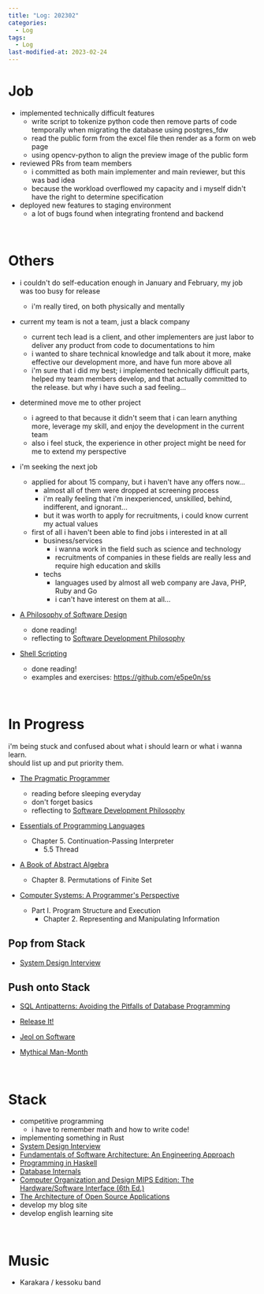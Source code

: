 ```yaml
---
title: "Log: 202302"
categories:
  - Log
tags:
  - Log
last-modified-at: 2023-02-24
---
```


# Job

- implemented technically difficult features
  - write script to tokenize python code then remove parts of code temporally when migrating the database using postgres_fdw
  - read the public form from the excel file then render as a form on web page
  - using opencv-python to align the preview image of the public form
- reviewed PRs from team members
  - i committed as both main implementer and main reviewer, but this was bad idea
  - because the workload overflowed my capacity and i myself didn't have the right to determine specification
- deployed new features to staging environment
  - a lot of bugs found when integrating frontend and backend

<br>

# Others

- i couldn't do self-education enough in January and February, my job was too busy for release
  - i'm really tired, on both physically and mentally
- current my team is not a team, just a black company
  - current tech lead is a client, and other implementers are just labor to deliver any product from code to documentations to him
  - i wanted to share technical knowledge and talk about it more, make effective our development more, and have fun more above all
  - i'm sure that i did my best; i implemented technically difficult parts, helped my team members develop, and that actually committed to the release. but why i have such a sad feeling...
- determined move me to other project
  - i agreed to that because it didn't seem that i can learn anything more, leverage my skill, and enjoy the development in the current team
  - also i feel stuck, the experience in other project might be need for me to extend my perspective
- i'm seeking the next job
  - applied for about 15 company, but i haven't have any offers now...
    - almost all of them were dropped at screening process
    - i'm really feeling that i'm inexperienced, unskilled, behind, indifferent, and ignorant...
    - but it was worth to apply for recruitments, i could know current my actual values
  - first of all i haven't been able to find jobs i interested in at all
    - business/services
      - i wanna work in the field such as science and technology
      - recruitments of companies in these fields are really less and require high education and skills
    - techs
      - languages used by almost all web company are Java, PHP, Ruby and Go
      - i can't have interest on them at all...

- [A Philosophy of Software Design](https://www.amazon.co.jp/-/en/John-K-Ousterhout-ebook/dp/B09B8LFKQL)
  - done reading!
  - reflecting to [Software Development Philosophy]({{site.url}}{{site.baseurl}}/software-development/Software_Development_Philosophy)

- [Shell Scripting](https://www.amazon.co.jp/-/en/Jason-Cannon-ebook/dp/B015FZAXU6)
  - done reading!
  - examples and exercises: https://github.com/e5pe0n/ss

<br>

# In Progress

i'm being stuck and confused about what i should learn or what i wanna learn.  
should list up and put priority them.  

- [The Pragmatic Programmer](https://pragprog.com/titles/tpp20/the-pragmatic-programmer-20th-anniversary-edition/)
  - reading before sleeping everyday
  - don't forget basics
  - reflecting to [Software Development Philosophy]({{site.url}}{{site.baseurl}}/software-development/Software_Development_Philosophy)


- [Essentials of Programming Languages](https://eopl3.com/)
  - Chapter 5. Continuation-Passing Interpreter
    - 5.5 Thread

- [A Book of Abstract Algebra](https://www.amazon.co.jp/-/en/Charles-C-Pinter-ebook/dp/B00VDGA1JA)
  - Chapter 8. Permutations of Finite Set


- [Computer Systems: A Programmer's Perspective](https://www.amazon.co.jp/-/en/Randal-Bryant-ebook/dp/B09HPD9QBW/)  
  - Part I. Program Structure and Execution
    - Chapter 2. Representing and Manipulating Information

## Pop from Stack

- [System Design Interview](https://www.amazon.co.jp/-/en/Alex-Xu-ebook/dp/B08B3FWYBX)

## Push onto Stack

- [SQL Antipatterns: Avoiding the Pitfalls of Database Programming](https://www.amazon.co.jp/-/en/Bill-Karwin-ebook/dp/B00A376BB2)  

- [Release It!](https://www.amazon.co.jp/-/en/Michael-T-Nygard/dp/1680502395)  

- [Jeol on Software](https://www.amazon.co.jp/-/en/Avram-Joel-Spolsky/dp/1590593898/)

- [Mythical Man-Month](https://www.amazon.co.jp/-/en/Frederick-P-Brooks-Jr-ebook/dp/B00B8USS14)

<br>


# Stack

- competitive programming
  - i have to remember math and how to write code!
- implementing something in Rust
- [System Design Interview](https://www.amazon.co.jp/-/en/Alex-Xu-ebook/dp/B08B3FWYBX)
- [Fundamentals of Software Architecture: An Engineering Approach](https://www.amazon.co.jp/-/en/Mark-Richards-ebook/dp/B0849MPK73)
- [Programming in Haskell](https://www.amazon.co.jp/-/en/Graham-Hutton-ebook/dp/B01JGMEA3U)
- [Database Internals](https://www.amazon.co.jp/-/en/Alex-Petrov-ebook/dp/B07XW76VHZ)
- [Computer Organization and Design MIPS Edition: The Hardware/Software Interface (6th Ed.)](https://www.amazon.co.jp/-/en/David-Patterson-ebook/dp/B08QRX7412)
- [The Architecture of Open Source Applications](http://www.aosabook.org/en/index.html)
- develop my blog site
- develop english learning site

<br>

# Music

- Karakara / kessoku band
